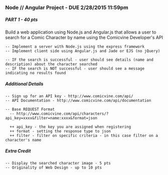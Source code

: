 ### Node // Angular Project - DUE 2/28/2015 11:59pm

##### PART 1 - 40 pts

Build a web application using Node.js and Angular.js that allows a user to search for a Comic Character by name using the Comicvine Developer's API

    -- Implement a server with Node.js using the express framework
    -- Implement client side using Angular.js and Jade or EJS (no jQuery)

    -- IF the search is successful - user should see details (name and description) about the character searched
    -- IF the search is NOT successful - user should see a message indicating no results found


##### Additional Details

    -- Sign up for an API key - http://www.comicvine.com/api/
    -- API Documentation - http://www.comicvine.com/api/documentation
    
    -- Base REQUEST Format
      -- http://www.comicvine.com/api/characters/?api_key=xxxx&filter=name:xxxx&format=json
      
      ++ api_key - the key you are assigned when registering
      ++ format - setting the response type to json
      ++ filter - filter on specific criteria - in this case filter on a character's name



##### Extra Credit

    -- Display the searched character image - 5 pts
    -- Originality of Web Design - up to 10 pts

